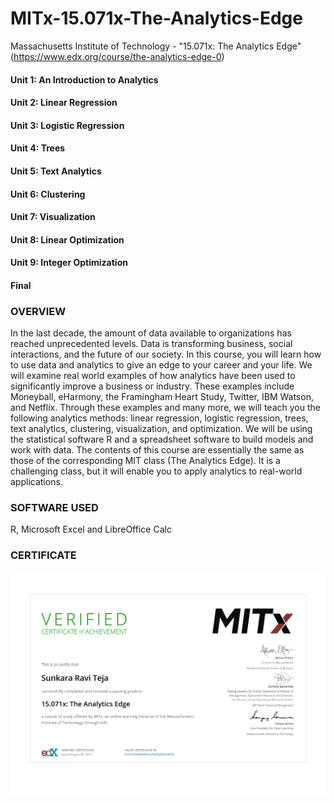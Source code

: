 # MITx-15.071x-The-Analytics-Edge
Massachusetts Institute of Technology - "15.071x: The Analytics Edge" (https://www.edx.org/course/the-analytics-edge-0)


#### Unit 1: An Introduction to Analytics
#### Unit 2: Linear Regression
#### Unit 3: Logistic Regression
#### Unit 4: Trees
#### Unit 5: Text Analytics
#### Unit 6: Clustering
#### Unit 7: Visualization
#### Unit 8: Linear Optimization
#### Unit 9: Integer Optimization
#### Final

### OVERVIEW

In the last decade, the amount of data available to organizations has reached unprecedented levels. Data is transforming business, social interactions, and the future of our society. In this course, you will learn how to use data and analytics to give an edge to your career and your life. We will examine real world examples of how analytics have been used to significantly improve a business or industry. These examples include Moneyball, eHarmony, the Framingham Heart Study, Twitter, IBM Watson, and Netflix. Through these examples and many more, we will teach you the following analytics methods: linear regression, logistic regression, trees, text analytics, clustering, visualization, and optimization. We will be using the statistical software R and a spreadsheet software to build models and work with data. The contents of this course are essentially the same as those of the corresponding MIT class (The Analytics Edge). It is a challenging class, but it will enable you to apply analytics to real-world applications. 

### SOFTWARE USED
R, Microsoft Excel and LibreOffice Calc

### CERTIFICATE
![MIT Certificate](https://github.com/ravi-teja-sunkara/MITx-15.071x-The-Analytics-Edge/blob/master/MITx%2015.071x%20Certificate%20_%20edX.png)
